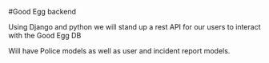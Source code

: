 #Good Egg backend

Using Django and python we will stand up a rest API for our users to interact with the Good Egg DB

Will have Police models as well as user and incident report models.